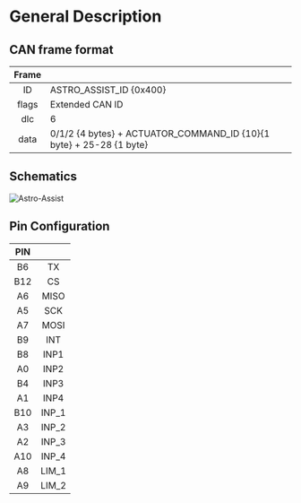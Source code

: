 # General Description

## CAN frame format

| Frame           |                                                                     |
| :-------------: | :------------------------------------------------------------------ |
| ID              | ASTRO_ASSIST_ID {0x400}                                             |
| flags           | Extended CAN ID                                                     |
| dlc             | 6                                                                   |
| data            | 0/1/2 {4 bytes} + ACTUATOR_COMMAND_ID {10}{1 byte} + 25-28 {1 byte}|

## Schematics

![Astro-Assist](https://github.com/waseemR02/kyvernitis/assets/98299006/7cc9c33b-c7f7-4b81-9a3e-e73dc3de0b0b)

## Pin Configuration

| PIN             |                |
| :-------------: | :-------------:|
| B6              | TX             |
| B12             | CS             |
| A6              | MISO           |
| A5              | SCK            |
| A7              | MOSI           |
| B9              | INT            |
| B8              | INP1           |
| A0              | INP2           |
| B4              | INP3           |
| A1              | INP4           |
| B10             | INP_1          |
| A3              | INP_2          |
| A2              | INP_3          |
| A10             | INP_4          |
| A8              | LIM_1          |
| A9              | LIM_2          |
